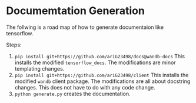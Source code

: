 # Documemtation Generation

The follwing is a road map of how to generate documentaion like tensorflow.

Steps:

1. `pip install git+https://github.com/ariG23498/docs@wandb-docs` This installs the modified `tensorflow_docs`. The modifications are minor templating changes.
2. `pip install git+https://github.com/ariG23498/client` This installs the modified `wandb` client package. The modifications are all about docstring changes. This does not have to do with any code change.
3. `python generate.py` creates the documentation.